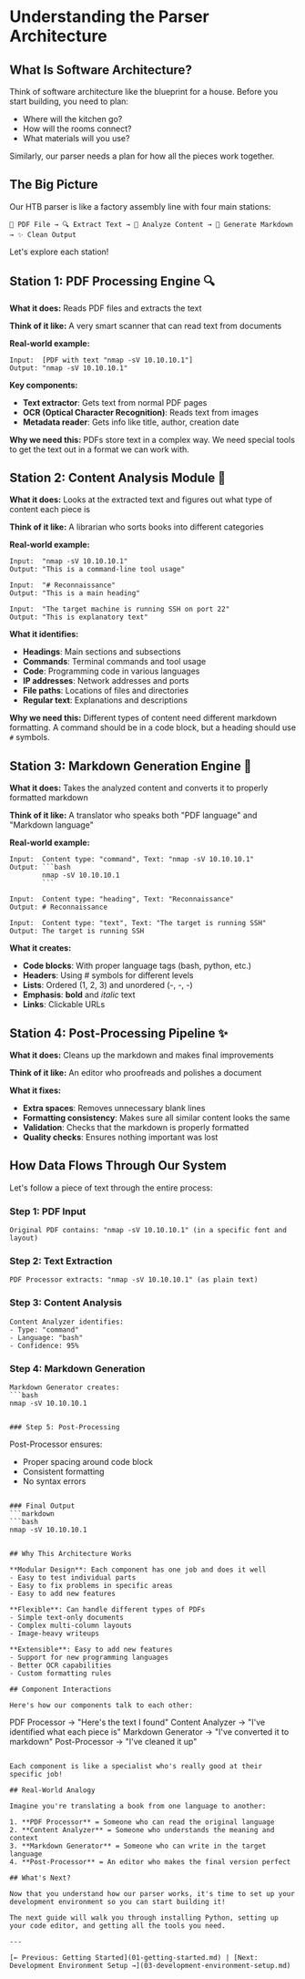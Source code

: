 # Understanding the Parser Architecture

## What Is Software Architecture?

Think of software architecture like the blueprint for a house. Before you start building, you need to plan:
- Where will the kitchen go?
- How will the rooms connect?
- What materials will you use?

Similarly, our parser needs a plan for how all the pieces work together.

## The Big Picture

Our HTB parser is like a factory assembly line with four main stations:

```
📄 PDF File → 🔍 Extract Text → 🧠 Analyze Content → 📝 Generate Markdown → ✨ Clean Output
```

Let's explore each station!

## Station 1: PDF Processing Engine 🔍

**What it does:** Reads PDF files and extracts the text

**Think of it like:** A very smart scanner that can read text from documents

**Real-world example:**
```
Input:  [PDF with text "nmap -sV 10.10.10.1"]
Output: "nmap -sV 10.10.10.1"
```

**Key components:**
- **Text extractor**: Gets text from normal PDF pages
- **OCR (Optical Character Recognition)**: Reads text from images
- **Metadata reader**: Gets info like title, author, creation date

**Why we need this:** PDFs store text in a complex way. We need special tools to get the text out in a format we can work with.

## Station 2: Content Analysis Module 🧠

**What it does:** Looks at the extracted text and figures out what type of content each piece is

**Think of it like:** A librarian who sorts books into different categories

**Real-world example:**
```
Input:  "nmap -sV 10.10.10.1"
Output: "This is a command-line tool usage"

Input:  "# Reconnaissance"
Output: "This is a main heading"

Input:  "The target machine is running SSH on port 22"
Output: "This is explanatory text"
```

**What it identifies:**
- **Headings**: Main sections and subsections
- **Commands**: Terminal commands and tool usage
- **Code**: Programming code in various languages
- **IP addresses**: Network addresses and ports
- **File paths**: Locations of files and directories
- **Regular text**: Explanations and descriptions

**Why we need this:** Different types of content need different markdown formatting. A command should be in a code block, but a heading should use `#` symbols.

## Station 3: Markdown Generation Engine 📝

**What it does:** Takes the analyzed content and converts it to properly formatted markdown

**Think of it like:** A translator who speaks both "PDF language" and "Markdown language"

**Real-world example:**
```
Input:  Content type: "command", Text: "nmap -sV 10.10.10.1"
Output: ```bash
        nmap -sV 10.10.10.1
        ```

Input:  Content type: "heading", Text: "Reconnaissance"
Output: # Reconnaissance

Input:  Content type: "text", Text: "The target is running SSH"
Output: The target is running SSH
```

**What it creates:**
- **Code blocks**: With proper language tags (bash, python, etc.)
- **Headers**: Using # symbols for different levels
- **Lists**: Ordered (1, 2, 3) and unordered (-, -, -)
- **Emphasis**: **bold** and *italic* text
- **Links**: Clickable URLs

## Station 4: Post-Processing Pipeline ✨

**What it does:** Cleans up the markdown and makes final improvements

**Think of it like:** An editor who proofreads and polishes a document

**What it fixes:**
- **Extra spaces**: Removes unnecessary blank lines
- **Formatting consistency**: Makes sure all similar content looks the same
- **Validation**: Checks that the markdown is properly formatted
- **Quality checks**: Ensures nothing important was lost

## How Data Flows Through Our System

Let's follow a piece of text through the entire process:

### Step 1: PDF Input
```
Original PDF contains: "nmap -sV 10.10.10.1" (in a specific font and layout)
```

### Step 2: Text Extraction
```
PDF Processor extracts: "nmap -sV 10.10.10.1" (as plain text)
```

### Step 3: Content Analysis
```
Content Analyzer identifies:
- Type: "command"
- Language: "bash"
- Confidence: 95%
```

### Step 4: Markdown Generation
```
Markdown Generator creates:
```bash
nmap -sV 10.10.10.1
```
```

### Step 5: Post-Processing
```
Post-Processor ensures:
- Proper spacing around code block
- Consistent formatting
- No syntax errors
```

### Final Output
```markdown
```bash
nmap -sV 10.10.10.1
```
```

## Why This Architecture Works

**Modular Design**: Each component has one job and does it well
- Easy to test individual parts
- Easy to fix problems in specific areas
- Easy to add new features

**Flexible**: Can handle different types of PDFs
- Simple text-only documents
- Complex multi-column layouts
- Image-heavy writeups

**Extensible**: Easy to add new features
- Support for new programming languages
- Better OCR capabilities
- Custom formatting rules

## Component Interactions

Here's how our components talk to each other:

```
PDF Processor → "Here's the text I found"
Content Analyzer → "I've identified what each piece is"
Markdown Generator → "I've converted it to markdown"
Post-Processor → "I've cleaned it up"
```

Each component is like a specialist who's really good at their specific job!

## Real-World Analogy

Imagine you're translating a book from one language to another:

1. **PDF Processor** = Someone who can read the original language
2. **Content Analyzer** = Someone who understands the meaning and context
3. **Markdown Generator** = Someone who can write in the target language
4. **Post-Processor** = An editor who makes the final version perfect

## What's Next?

Now that you understand how our parser works, it's time to set up your development environment so you can start building it!

The next guide will walk you through installing Python, setting up your code editor, and getting all the tools you need.

---

[← Previous: Getting Started](01-getting-started.md) | [Next: Development Environment Setup →](03-development-environment-setup.md)
